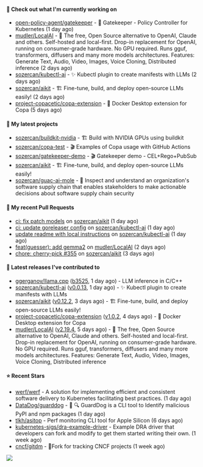 #### 👷 Check out what I'm currently working on

- [open-policy-agent/gatekeeper](https://github.com/open-policy-agent/gatekeeper) - 🐊 Gatekeeper - Policy Controller for Kubernetes (1 day ago)
- [mudler/LocalAI](https://github.com/mudler/LocalAI) - :robot: The free, Open Source alternative to OpenAI, Claude and others. Self-hosted and local-first. Drop-in replacement for OpenAI,  running on consumer-grade hardware. No GPU required. Runs gguf, transformers, diffusers and many more models architectures. Features: Generate Text, Audio, Video, Images, Voice Cloning, Distributed inference (2 days ago)
- [sozercan/kubectl-ai](https://github.com/sozercan/kubectl-ai) - ✨ Kubectl plugin to create manifests with LLMs (2 days ago)
- [sozercan/aikit](https://github.com/sozercan/aikit) - 🏗️ Fine-tune, build, and deploy open-source LLMs easily! (2 days ago)
- [project-copacetic/copa-extension](https://github.com/project-copacetic/copa-extension) - 🐳 Docker Desktop extension for Copa (5 days ago)

#### 🌱 My latest projects

- [sozercan/buildkit-nvidia](https://github.com/sozercan/buildkit-nvidia) - 🏗️ Build with NVIDIA GPUs using buildkit
- [sozercan/copa-test](https://github.com/sozercan/copa-test) - 🎬 Examples of Copa usage with GitHub Actions
- [sozercan/gatekeeper-demo](https://github.com/sozercan/gatekeeper-demo) - 🎬 Gatekeeper demo - CEL&#43;Rego&#43;PubSub
- [sozercan/aikit](https://github.com/sozercan/aikit) - 🏗️ Fine-tune, build, and deploy open-source LLMs easily!
- [sozercan/guac-ai-mole](https://github.com/sozercan/guac-ai-mole) - 🥑 Inspect and understand an organization&#39;s software supply chain that enables stakeholders to make actionable decisions about software supply chain security

#### 🔨 My recent Pull Requests

- [ci: fix patch models](https://github.com/sozercan/aikit/pull/358) on [sozercan/aikit](https://github.com/sozercan/aikit) (1 day ago)
- [ci: update goreleaser config](https://github.com/sozercan/kubectl-ai/pull/175) on [sozercan/kubectl-ai](https://github.com/sozercan/kubectl-ai) (1 day ago)
- [update readme with local instructions](https://github.com/sozercan/kubectl-ai/pull/172) on [sozercan/kubectl-ai](https://github.com/sozercan/kubectl-ai) (1 day ago)
- [feat(guesser): add gemma2](https://github.com/mudler/LocalAI/pull/3118) on [mudler/LocalAI](https://github.com/mudler/LocalAI) (2 days ago)
- [chore: cherry-pick #355](https://github.com/sozercan/aikit/pull/356) on [sozercan/aikit](https://github.com/sozercan/aikit) (3 days ago)

#### 🚀 Latest releases I've contributed to

- [ggerganov/llama.cpp](https://github.com/ggerganov/llama.cpp) ([b3525](https://github.com/ggerganov/llama.cpp/releases/tag/b3525), 1 day ago) - LLM inference in C/C&#43;&#43;
- [sozercan/kubectl-ai](https://github.com/sozercan/kubectl-ai) ([v0.0.13](https://github.com/sozercan/kubectl-ai/releases/tag/v0.0.13), 1 day ago) - ✨ Kubectl plugin to create manifests with LLMs
- [sozercan/aikit](https://github.com/sozercan/aikit) ([v0.12.2](https://github.com/sozercan/aikit/releases/tag/v0.12.2), 3 days ago) - 🏗️ Fine-tune, build, and deploy open-source LLMs easily!
- [project-copacetic/copa-extension](https://github.com/project-copacetic/copa-extension) ([v1.0.2](https://github.com/project-copacetic/copa-extension/releases/tag/v1.0.2), 4 days ago) - 🐳 Docker Desktop extension for Copa
- [mudler/LocalAI](https://github.com/mudler/LocalAI) ([v2.19.4](https://github.com/mudler/LocalAI/releases/tag/v2.19.4), 5 days ago) - :robot: The free, Open Source alternative to OpenAI, Claude and others. Self-hosted and local-first. Drop-in replacement for OpenAI,  running on consumer-grade hardware. No GPU required. Runs gguf, transformers, diffusers and many more models architectures. Features: Generate Text, Audio, Video, Images, Voice Cloning, Distributed inference

#### ⭐ Recent Stars

- [werf/werf](https://github.com/werf/werf) - A solution for implementing efficient and consistent software delivery to Kubernetes facilitating best practices. (1 day ago)
- [DataDog/guarddog](https://github.com/DataDog/guarddog) - :snake: :mag: GuardDog is a CLI tool to Identify malicious PyPI and npm packages (1 day ago)
- [tlkh/asitop](https://github.com/tlkh/asitop) - Perf monitoring CLI tool for Apple Silicon (6 days ago)
- [kubernetes-sigs/dra-example-driver](https://github.com/kubernetes-sigs/dra-example-driver) - Example DRA driver that developers can fork and modify to get them started writing their own. (1 week ago)
- [cncf/gitdm](https://github.com/cncf/gitdm) - 📜Fork for tracking CNCF projects (1 week ago)

![](https://github-readme-stats.vercel.app/api?username=sozercan&theme=vision-friendly-dark&hide_border=false&include_all_commits=true&count_private=true)
